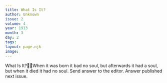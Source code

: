 ```yaml
---
title: What Is It?
author: Unknown
issue: 2
volume: 4
year: 1913
month: 3
day: 2
tags:
layout: page.njk
image:
---
```

What Is It?When it was born it bad no soul, but afterwards it had a soul, but when it died it had no soul. Send answer to the editor. Answer published next issue.
